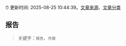 :alarm_clock: 更新时间: 2025-08-25 10:44:39。[文章来源](/README.md)、[文章分类](/TAGS.md)

## 报告


> 关键字：`报告`、`月报`



